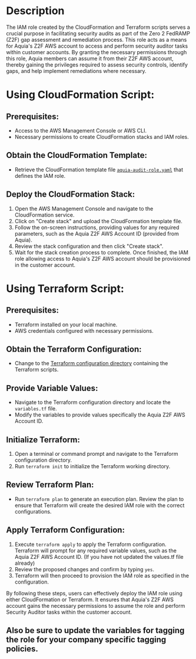 # Description

The IAM role created by the CloudFormation and Terraform scripts serves a crucial purpose in facilitating security audits as part of the Zero 2 FedRAMP (Z2F) gap assessment and remediation process. This role acts as a means for Aquia's Z2F AWS account to access and perform security auditor tasks within customer accounts. By granting the necessary permissions through this role, Aquia members can assume it from their Z2F AWS account, thereby gaining the privileges required to assess security controls, identify gaps, and help implement remediations where necessary.

# Using CloudFormation Script:

## Prerequisites:

- Access to the AWS Management Console or AWS CLI.
- Necessary permissions to create CloudFormation stacks and IAM roles.

## Obtain the CloudFormation Template:

- Retrieve the CloudFormation template file [`aquia-audit-role.yaml`](https://github.com/aquia-inc/z2f-audit-role/blob/main/cloudformation/aquia-audit-role.yaml) that defines the IAM role.

## Deploy the CloudFormation Stack:

1. Open the AWS Management Console and navigate to the CloudFormation service.
2. Click on "Create stack" and upload the CloudFormation template file.
3. Follow the on-screen instructions, providing values for any required parameters, such as the Aquia Z2F AWS Account ID (provided from Aquia).
4. Review the stack configuration and then click "Create stack".
5. Wait for the stack creation process to complete. Once finished, the IAM role allowing access to Aquia's Z2F AWS account should be provisioned in the customer account.

# Using Terraform Script:

## Prerequisites:

- Terraform installed on your local machine.
- AWS credentials configured with necessary permissions.

## Obtain the Terraform Configuration:

- Change to the [Terraform configuration directory](https://github.com/aquia-inc/z2f-audit-role/tree/main/terraform) containing the Terraform scripts.

## Provide Variable Values:

- Navigate to the Terraform configuration directory and locate the `variables.tf` file.
- Modify the variables to provide values specifically the Aquia Z2F AWS Account ID.

## Initialize Terraform:

1. Open a terminal or command prompt and navigate to the Terraform configuration directory.
2. Run `terraform init` to initialize the Terraform working directory.

## Review Terraform Plan:

- Run `terraform plan` to generate an execution plan. Review the plan to ensure that Terraform will create the desired IAM role with the correct configurations.

## Apply Terraform Configuration:

1. Execute `terraform apply` to apply the Terraform configuration. Terraform will prompt for any required variable values, such as the Aquia Z2F AWS Account ID. (If you have not updated the values.tf file already)
2. Review the proposed changes and confirm by typing `yes`.
3. Terraform will then proceed to provision the IAM role as specified in the configuration.

By following these steps, users can effectively deploy the IAM role using either CloudFormation or Terraform. It ensures that Aquia's Z2F AWS account gains the necessary permissions to assume the role and perform Security Auditor tasks within the customer account.


## Also be sure to update the variables for tagging the role for your company specific tagging policies.
